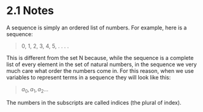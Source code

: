 # 2.1 Notes
A sequence is simply an ordered list of numbers. For example, here
is a sequence: 
>0, 1, 2, 3, 4, 5, . . . . 

This is different from the set N because,
while the sequence is a complete list of every element in the set of natural
numbers, in the sequence we very much care what order the numbers
come in. For this reason, when we use variables to represent terms in a
sequence they will look like this:
>$a_0,a_1,a_2...$

The numbers in the subscripts are called indices
(the plural of index).